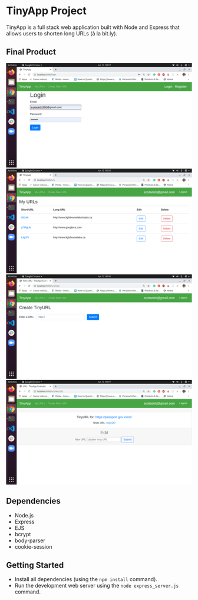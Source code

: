 # TinyApp Project

TinyApp is a full stack web application built with Node and Express that allows users to shorten long URLs (à la bit.ly).

## Final Product

!["This is the Login page a user might see. It is almost similar to the Register page."](https://github.com/ArpitaDeb/tinyapp/blob/master/docs/Login.png?raw=true)
!["Logged in user will see the URLs page and only the urls created by the current logged in user are visible."](https://github.com/ArpitaDeb/tinyapp/blob/master/docs/urls_page.png?raw=true)
!["Registered and logged in users will be able to create a new tiny URL."](https://github.com/ArpitaDeb/tinyapp/blob/master/docs/createURL.png?raw=true)
!["logged in users can update LongURL name"](https://github.com/ArpitaDeb/tinyapp/blob/master/docs/updateURL.png?raw=true)
## Dependencies

- Node.js
- Express
- EJS
- bcrypt
- body-parser
- cookie-session

## Getting Started

- Install all dependencies (using the `npm install` command).
- Run the development web server using the `node express_server.js` command.
